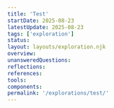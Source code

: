```yaml
---
title: 'Test'
startDate: 2025-08-23
latestUpdate: 2025-08-23
tags: ['exploration']
status:
layout: layouts/exploration.njk
overview:
unansweredQuestions:
reflections:
references:
tools:
components:
permalink: '/explorations/test/'
---
```

